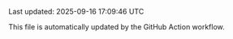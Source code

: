 Last updated: 2025-09-16 17:09:46 UTC

This file is automatically updated by the GitHub Action workflow.
